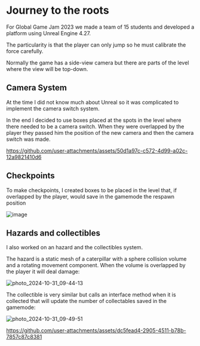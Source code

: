 # Journey to the roots

For Global Game Jam 2023 we made a team of 15 students and developed a platform using Unreal Engine 4.27.

The particularity is that the player can only jump so he must calibrate the force carefully. 

Normally the game has a side-view camera but there are parts of the level where the view will be top-down.

## Camera System

At the time I did not know much about Unreal so it was complicated to implement the camera switch system.

In the end I decided to use boxes placed at the spots in the level where there needed to be a camera switch. When they were overlapped by the player they passed him the position of the new camera and then the camera switch was made.




https://github.com/user-attachments/assets/50d1a97c-c572-4d99-a02c-12a9821410d6



## Checkpoints

To make checkpoints, I created boxes to be placed in the level that, if overlapped by the player, would save in the gamemode the respawn position

![image](https://github.com/user-attachments/assets/36cb464b-7990-47cd-b59a-b7a1dc826fa6)




## Hazards and collectibles

I also worked on an hazard and the collectibles system.

The hazard is a static mesh of a caterpillar with a sphere collision volume and a rotating movement component. When the volume is overlapped by the player it will deal damage:

![photo_2024-10-31_09-44-13](https://github.com/user-attachments/assets/6426a9e4-eca3-40a7-a7a7-cf68ed875e63)



The collectible is very similar but calls an interface method when it is collected that will update the number of collectables saved in the gamemode:



![photo_2024-10-31_09-49-51](https://github.com/user-attachments/assets/bdfdd0d1-1077-4361-a4b6-b4bbc5e990d2)










https://github.com/user-attachments/assets/dc5fead4-2905-4511-b78b-7857c87c8381












